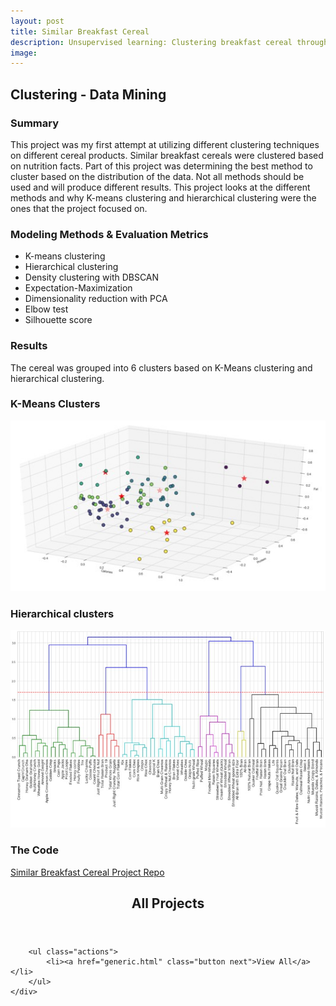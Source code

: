```yaml
---
layout: post
title: Similar Breakfast Cereal
description: Unsupervised learning: Clustering breakfast cereal through different methods.
image:
---
```




## Clustering - Data Mining

### Summary
This project was my first attempt at utilizing different clustering techniques on different cereal products. Similar breakfast cereals were clustered based on nutrition facts. Part of this project was determining the best method to cluster based on the distribution of the data. Not all methods should be used and will produce different results. This project looks at the different methods and why K-means clustering and hierarchical clustering were the ones that the project focused on.


### Modeling Methods & Evaluation Metrics
* K-means clustering
* Hierarchical clustering
* Density clustering with DBSCAN
* Expectation-Maximization
* Dimensionality reduction with PCA
* Elbow test
* Silhouette score

### Results
The cereal was grouped into 6 clusters based on K-Means clustering and hierarchical clustering.

### K-Means Clusters
![K-Means Clustering](/assets/images/cerealkmeans.jpg)

### Hierarchical clusters
![Hierarchical Clustering](/assets/images/cerealh.jpg)

### The Code
[Similar Breakfast Cereal Project Repo](https://github.com/Torreylee1028/Similar-Breakfast-Cereal)

<!-- End -->
<section id="three">
	<div class="inner">
		<header class="major">
			<h2>All Projects</h2>
		</header>

		<ul class="actions">
			<li><a href="generic.html" class="button next">View All</a></li>
		</ul>
	</div>
</section>
